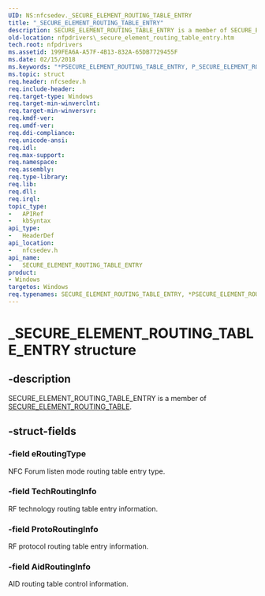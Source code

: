 ```yaml
---
UID: NS:nfcsedev._SECURE_ELEMENT_ROUTING_TABLE_ENTRY
title: "_SECURE_ELEMENT_ROUTING_TABLE_ENTRY"
description: SECURE_ELEMENT_ROUTING_TABLE_ENTRY is a member of SECURE_ELEMENT_ROUTING_TABLE.
old-location: nfpdrivers\_secure_element_routing_table_entry.htm
tech.root: nfpdrivers
ms.assetid: 199FEA6A-A57F-4B13-832A-65DB7729455F
ms.date: 02/15/2018
ms.keywords: "*PSECURE_ELEMENT_ROUTING_TABLE_ENTRY, P_SECURE_ELEMENT_ROUTING_TABLE_ENTRY, P_SECURE_ELEMENT_ROUTING_TABLE_ENTRY structure pointer [Near-Field Proximity Drivers], SECURE_ELEMENT_ROUTING_TABLE_ENTRY, SECURE_ELEMENT_ROUTING_TABLE_ENTRY structure [Near-Field Proximity Drivers], _SECURE_ELEMENT_ROUTING_TABLE_ENTRY, nfcsedev/P_SECURE_ELEMENT_ROUTING_TABLE_ENTRY, nfcsedev/_SECURE_ELEMENT_ROUTING_TABLE_ENTRY, nfpdrivers._secure_element_routing_table_entry"
ms.topic: struct
req.header: nfcsedev.h
req.include-header: 
req.target-type: Windows
req.target-min-winverclnt: 
req.target-min-winversvr: 
req.kmdf-ver: 
req.umdf-ver: 
req.ddi-compliance: 
req.unicode-ansi: 
req.idl: 
req.max-support: 
req.namespace: 
req.assembly: 
req.type-library: 
req.lib: 
req.dll: 
req.irql: 
topic_type:
-	APIRef
-	kbSyntax
api_type:
-	HeaderDef
api_location:
-	nfcsedev.h
api_name:
-	SECURE_ELEMENT_ROUTING_TABLE_ENTRY
product:
- Windows
targetos: Windows
req.typenames: SECURE_ELEMENT_ROUTING_TABLE_ENTRY, *PSECURE_ELEMENT_ROUTING_TABLE_ENTRY
---
```


# _SECURE_ELEMENT_ROUTING_TABLE_ENTRY structure


## -description


SECURE_ELEMENT_ROUTING_TABLE_ENTRY is a member of <a href="https://msdn.microsoft.com/library/windows/hardware/dn905627">SECURE_ELEMENT_ROUTING_TABLE</a>.


## -struct-fields




### -field eRoutingType

NFC Forum listen mode routing table entry type.



### -field TechRoutingInfo

RF technology routing table entry information.


### -field ProtoRoutingInfo

RF protocol routing table entry information.


### -field AidRoutingInfo

AID routing table control information.


